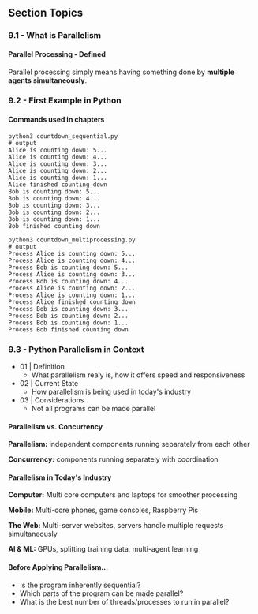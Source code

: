 ## Section Topics

### 9.1 - What is Parallelism

#### Parallel Processing - Defined

Parallel processing simply means having something done by __multiple agents
simultaneously__.

### 9.2 - First Example in Python

#### Commands used in chapters
```
python3 countdown_sequential.py
# output
Alice is counting down: 5...
Alice is counting down: 4...
Alice is counting down: 3...
Alice is counting down: 2...
Alice is counting down: 1...
Alice finished counting down
Bob is counting down: 5...
Bob is counting down: 4...
Bob is counting down: 3...
Bob is counting down: 2...
Bob is counting down: 1...
Bob finished counting down

python3 countdown_multiprocessing.py
# output
Process Alice is counting down: 5...
Process Alice is counting down: 4...
Process Bob is counting down: 5...
Process Alice is counting down: 3...
Process Bob is counting down: 4...
Process Alice is counting down: 2...
Process Alice is counting down: 1...
Process Alice finished counting down
Process Bob is counting down: 3...
Process Bob is counting down: 2...
Process Bob is counting down: 1...
Process Bob finished counting down
```

### 9.3 - Python Parallelism in Context

- 01 | Definition
    - What parallelism realy is, how it offers speed and responsiveness
- 02 | Current State
    - How parallelism is being used in today's industry
- 03 | Considerations
    - Not all programs can be made parallel

#### Parallelism vs. Concurrency

__Parallelism:__ independent components running separately from each other

__Concurrency:__ components running separately with coordination

#### Parallelism in Today's Industry

__Computer:__ Multi core computers and laptops for smoother processing

__Mobile:__ Multi-core phones, game consoles, Raspberry Pis

__The Web:__ Multi-server websites, servers handle multiple requests simultaneously

__Al & ML:__ GPUs, splitting training data, multi-agent learning

#### Before Applying Parallelism...

* Is the program inherently sequential?
* Which parts of the program can be made parallel?
* What is the best number of threads/processes to run in parallel?
